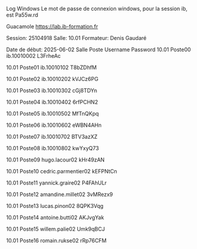 
Log Windows
Le mot de passe de connexion windows, pour la session ib, est Pa55w.rd

Guacamole
https://lab.ib-formation.fr

Session: 25104918
Salle: 10.01
Formateur: Denis Gaudaré

Date de début: 2025-06-02
Salle	Poste	Username	Password
10.01	Poste00	ib.10010002	L3FrheAc

10.01	Poste01	ib.10010102	T8bZDhfM

10.01	Poste02	ib.10010202	kVJCz6PG

10.01	Poste03	ib.10010302	cGj8TDYn

10.01	Poste04	ib.10010402	6rfPCHN2

10.01	Poste05	ib.10010502	MfTnQKpq

10.01	Poste06	ib.10010602	eWBN4AHn

10.01	Poste07	ib.10010702	BTV3azXZ

10.01	Poste08	ib.10010802	kwYxyQ73

10.01	Poste09	hugo.lacour02	kHr49zAN

10.01	Poste10	cedric.parmentier02	kEFPNtCn

10.01	Poste11	yannick.graire02	P4FAhULr

10.01	Poste12	amandine.millet02	3vMRezx9

10.01	Poste13	lucas.pinon02	8QPK3Vqg

10.01	Poste14	antoine.butti02	AKJvgYak

10.01	Poste15	willem.palie02	Umk9qBCJ

10.01	Poste16	romain.rukse02	rRp76CFM


